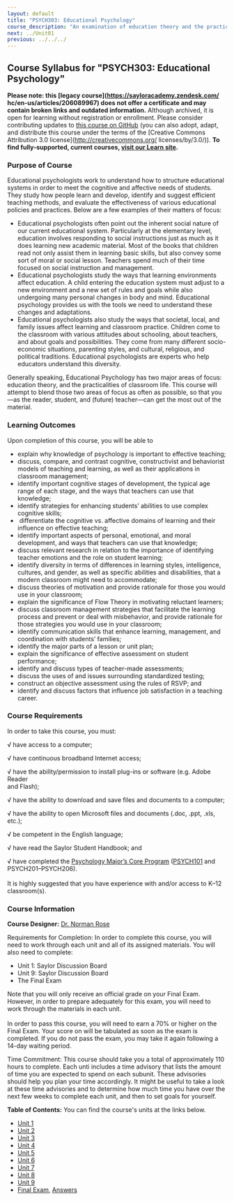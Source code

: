 ```yaml
---
layout: default
title: "PSYCH303: Educational Psychology"
course_description: "An examination of education theory and the practicalities of classroom life, designed to teach how to structure educational systems in order to meet the mental and emotional needs of students."
next: ../Unit01
previous: ../../../
---
```

Course Syllabus for "PSYCH303: Educational Psychology"
------------------------------------------------------

**Please note: this [legacy course](https://sayloracademy.zendesk.com/
hc/en-us/articles/206089967) does not offer a certificate and may contain 
broken links and outdated information.** Although archived, it is open 
for learning without registration or enrollment. Please consider contributing 
updates to [this course on GitHub](https://github.com/saylordotorg/course_psych303) 
(you can also adopt, adapt, and distribute this course under the terms of 
the [Creative Commons Attribution 3.0 license](http://creativecommons.org/
licenses/by/3.0/)). **To find fully-supported, current courses, [visit our 
Learn site](https://learn.saylor.org).**

### Purpose of Course

Educational psychologists work to understand how to structure
educational systems in order to meet the cognitive and affective needs
of students. They study how people learn and develop, identify and
suggest efficient teaching methods, and evaluate the effectiveness of
various educational policies and practices. Below are a few examples of
their matters of focus:
-   Educational psychologists often point out the inherent social nature
    of our current educational system. Particularly at the elementary
    level, education involves responding to social instructions just as
    much as it does learning new academic material. Most of the books
    that children read not only assist them in learning basic skills,
    but also convey some sort of moral or social lesson. Teachers spend
    much of their time focused on social instruction and management.
-   Educational psychologists study the ways that learning environments
    affect education. A child entering the education system must adjust
    to a new environment and a new set of rules and goals while also
    undergoing many personal changes in body and mind. Educational
    psychology provides us with the tools we need to understand these
    changes and adaptations.
-   Educational psychologists also study the ways that societal, local,
    and family issues affect learning and classroom practice. Children
    come to the classroom with various attitudes about schooling, about
    teachers, and about goals and possibilities. They come from many
    different socio-economic situations, parenting styles, and cultural,
    religious, and political traditions. Educational psychologists are
    experts who help educators understand this diversity.

Generally speaking, Educational Psychology has two major areas of focus:
education theory, and the practicalities of classroom life. This course
will attempt to blend those two areas of focus as often as possible, so
that you—as the reader, student, and (future) teacher—can get the most
out of the material.

### Learning Outcomes

Upon completion of this course, you will be able to

-   explain why knowledge of psychology is important to effective
    teaching;
-   discuss, compare, and contrast cognitive, constructivist and
    behaviorist models of teaching and learning, as well as their
    applications in classroom management;
-   identify important cognitive stages of development, the typical age
    range of each stage, and the ways that teachers can use that
    knowledge;
-   identify strategies for enhancing students’ abilities to use complex
    cognitive skills;
-    differentiate the cognitive vs. affective domains of learning and
    their influence on effective teaching;
-   identify important aspects of personal, emotional, and moral
    development, and ways that teachers can use that knowledge;
-   discuss relevant research in relation to the importance of
    identifying teacher emotions and the role on student learning;
-   identify diversity in terms of differences in learning styles,
    intelligence, cultures, and gender, as well as specific abilities
    and disabilities, that a modern classroom might need to accommodate;
-   discuss theories of motivation and provide rationale for those you
    would use in your classroom;
-   explain the significance of Flow Theory in motivating reluctant
    learners;
-   discuss classroom management strategies that facilitate the learning
    process and prevent or deal with misbehavior, and provide rationale
    for those strategies you would use in your classroom;
-   identify communication skills that enhance learning, management, and
    coordination with students’ families;
-   identify the major parts of a lesson or unit plan;
-   explain the significance of effective assessment on student
    performance;
-   identify and discuss types of teacher-made assessments;
-   discuss the uses of and issues surrounding standardized testing;
-   construct an objective assessment using the rules of RSVP; and
-   identify and discuss factors that influence job satisfaction in a
    teaching career.

### Course Requirements

In order to take this course, you must:  
  
 √ have access to a computer;  
  
 √ have continuous broadband Internet access;  
  
 √ have the ability/permission to install plug-ins or software (e.g.
Adobe Reader    
 and Flash);  
  
 √ have the ability to download and save files and documents to a
computer;  
  
 √ have the ability to open Microsoft files and documents (.doc, .ppt,
.xls, etc.);  
  
 √ be competent in the English language;  
  
 √ have read the Saylor Student Handbook; and  
  
 √ have completed the [Psychology Major’s Core
Program](http://www.saylor.org/majors/psychology/) ([PSYCH101](http://www.saylor.org/courses/psych101/) and  
 PSYCH201–PSYCH206).  
    
 It is highly suggested that you have experience with and/or access to
K–12 classroom(s).

### Course Information

**Course Designer:** [Dr. Norman
Rose](http://www.saylor.org/faculty-o-t/#DrNormanRose)  
  
 Requirements for Completion: In order to complete this course, you will
need to work through each unit and all of its assigned materials. You
will also need to complete:

-   Unit 1: Saylor Discussion Board
-   Unit 9: Saylor Discussion Board
-   The Final Exam

Note that you will only receive an official grade on your Final Exam.
However, in order to prepare adequately for this exam, you will need to
work through the materials in each unit.  
    
 In order to pass this course, you will need to earn a 70% or higher on
the Final Exam. Your score on will be tabulated as soon as the exam is
completed. If you do not pass the exam, you may take it again following
a 14-day waiting period.  
  
 Time Commitment: This course should take you a total of approximately
110 hours to complete. Each unti includes a time advisory that lists the
amount of time you are expected to spend on each subunit. These
advisories should help you plan your time accordingly. It might be
useful to take a look at these time advisories and to determine how much
time you have over the next few weeks to complete each unit, and then to
set goals for yourself.

**Table of Contents:** You can find the course's units at the links below.

- [Unit 1](https://legacy.saylor.org/psych303/Unit01/)
- [Unit 2](https://legacy.saylor.org/psych303/Unit02/)
- [Unit 3](https://legacy.saylor.org/psych303/Unit03/)
- [Unit 4](https://legacy.saylor.org/psych303/Unit04/)
- [Unit 5](https://legacy.saylor.org/psych303/Unit05/)
- [Unit 6](https://legacy.saylor.org/psych303/Unit06/)
- [Unit 7](https://legacy.saylor.org/psych303/Unit07/)
- [Unit 8](https://legacy.saylor.org/psych303/Unit08/)
- [Unit 9](https://legacy.saylor.org/psych303/Unit09/)
- [Final Exam](http://saylordotorg.github.io/LegacyExams/PSYCH/PSYCH303/PSYCH303-FinalExam.html), [Answers](http://saylordotorg.github.io/LegacyExams/PSYCH/PSYCH303/PSYCH303-FinalExam-Answers.html)
